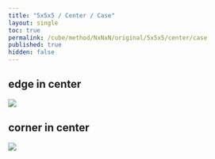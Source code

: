 ```yaml
---
title: "5x5x5 / Center / Case"
layout: single
toc: true
permalink: /cube/method/NxNxN/original/5x5x5/center/case
published: true
hidden: false
---
```


<head>
  <base target="_blank">
  <style>
    img {
      max-width: 350px;
    }
  </style>
</head>



## edge in center

<a href="https://alpha.twizzle.net/edit/?puzzle=5x5x5&stickering=centers-only&setup-alg=2R%27+F%27+2L+F+2R+F%27+2L%27+2R%27+F%27+2L+F+2R+F%27+2L%27+F2+U%27+2R%27+F2+2R+F+2F2+2B2&alg=2R%27+F+2R">
  <img src="https://user-images.githubusercontent.com/92285528/221396284-0a9c621e-186c-4419-95c5-f374531b8b78.png">
</a>



## corner in center

<a href="https://alpha.twizzle.net/edit/?puzzle=5x5x5&stickering=centers-only&setup-alg=2R%27+F%27+2L+F+2R+F%27+2L%27+F+U2&alg=2R+U+2R%27+U+2R+U2%27+2R%27">
  <img src="https://user-images.githubusercontent.com/92285528/221396318-1b2f292e-8326-44df-87ca-7ebe2ef664b6.png">
</a>
